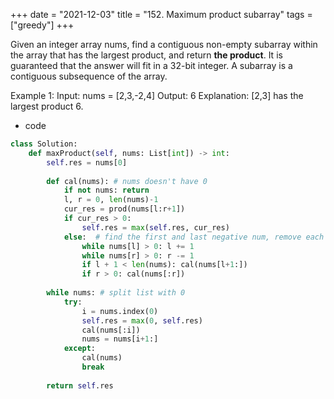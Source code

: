 +++ 
date = "2021-12-03"
title = "152. Maximum product subarray"
tags = ["greedy"]
+++

Given an integer array nums, find a contiguous non-empty subarray within the array that has the largest product, and return __the product__.
It is guaranteed that the answer will fit in a 32-bit integer.
A subarray is a contiguous subsequence of the array.
 
Example 1:
Input: nums = [2,3,-2,4] Output: 6 Explanation: [2,3] has the largest product 6.

- code
```py
class Solution:
    def maxProduct(self, nums: List[int]) -> int:
        self.res = nums[0]
        
        def cal(nums): # nums doesn't have 0
            if not nums: return
            l, r = 0, len(nums)-1
            cur_res = prod(nums[l:r+1])
            if cur_res > 0:
                self.res = max(self.res, cur_res)
            else:  # find the first and last negative num, remove each and cal
                while nums[l] > 0: l += 1
                while nums[r] > 0: r -= 1
                if l + 1 < len(nums): cal(nums[l+1:])
                if r > 0: cal(nums[:r])
                
        while nums: # split list with 0
            try:
                i = nums.index(0)
                self.res = max(0, self.res)
                cal(nums[:i])
                nums = nums[i+1:]
            except:
                cal(nums)
                break
                    
        return self.res
        
        
```


